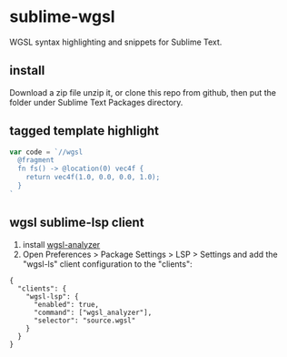 # sublime-wgsl

WGSL syntax highlighting and snippets for Sublime Text.

## install
Download a zip file unzip it, or clone this repo from github, then put the folder under Sublime Text Packages directory.

## tagged template highlight
```js
var code = `//wgsl
  @fragment
  fn fs() -> @location(0) vec4f {
    return vec4f(1.0, 0.0, 0.0, 1.0);
  }
`

```

## wgsl sublime-lsp client

1. install [wgsl-analyzer](https://github.com/wgsl-analyzer/wgsl-analyzer)
2. Open Preferences > Package Settings > LSP > Settings and add the "wgsl-ls" client configuration to the "clients":
```jsonc
{
  "clients": {
    "wgsl-lsp": {
      "enabled": true,
      "command": ["wgsl_analyzer"],
      "selector": "source.wgsl"
    }
  }
}
```
